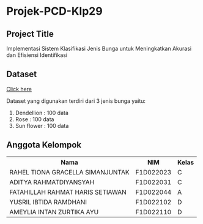 <h1>Projek-PCD-Klp29</h1>

<h2>Project Title</h2>
<p>Implementasi Sistem Klasifikasi Jenis Bunga untuk Meningkatkan Akurasi dan Efisiensi Identifikasi</p>		


<h2>Dataset</h2>
<a href="https://www.kaggle.com/datasets/marquis03/flower-classification">Click here</a>
<p>Dataset yang digunakan terdiri dari 3 jenis bunga yaitu: </p>
<ol>
    <li>Dendellion  : 100 data</li>
    <li>Rose        : 100 data</li>
    <li>Sun flower  : 100 data</li>
</ol>

<h2>Anggota Kelompok</h2>
<table>
    <th>Nama</th>
    <th>NIM</th>
    <th>Kelas</th>
    <tr>
        <td>RAHEL TIONA GRACELLA SIMANJUNTAK</td>
        <td>F1D022023</td>
        <td>C</td>
    <tr>
    <tr>
        <td>ADITYA RAHMATDIYANSYAH</td>
        <td>F1D022031</td>
        <td>C</td>
    <tr>
    <tr>
        <td>FATAHILLAH RAHMAT HARIS SETIAWAN</td>
        <td>F1D022044</td>
        <td>A</td>
    <tr>
    <tr>
        <td>YUSRIL IBTIDA RAMDHANI</td>
        <td>F1D022102</td>
        <td>D</td>
    <tr>
    <tr>
        <td>AMEYLIA INTAN ZURTIKA AYU</td>
        <td>F1D022110</td>
        <td>D</td>
    <tr>
</table>
